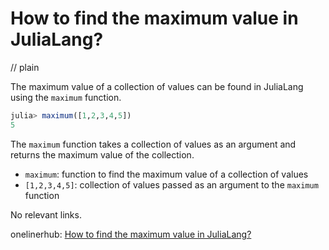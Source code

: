 # How to find the maximum value in JuliaLang?
// plain

The maximum value of a collection of values can be found in JuliaLang using the `maximum` function.

```julia
julia> maximum([1,2,3,4,5])
5
```

The `maximum` function takes a collection of values as an argument and returns the maximum value of the collection.

- `maximum`: function to find the maximum value of a collection of values
- `[1,2,3,4,5]`: collection of values passed as an argument to the `maximum` function

No relevant links.

onelinerhub: [How to find the maximum value in JuliaLang?](https://onelinerhub.com/julialang/how-to-find-the-maximum-value-in-julialang)